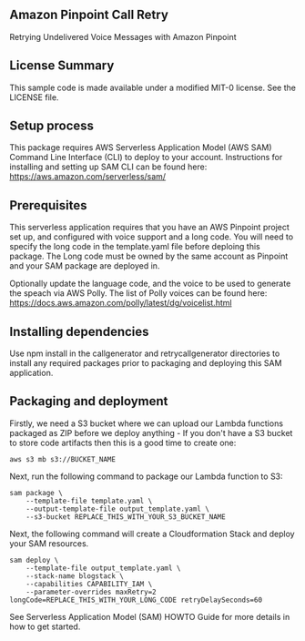 ## Amazon Pinpoint Call Retry

Retrying Undelivered Voice Messages with Amazon Pinpoint


## License Summary
This sample code is made available under a modified MIT-0 license. See the LICENSE file.

## Setup process
This package requires AWS Serverless Application Model (AWS SAM) Command Line Interface (CLI) to deploy to your account. Instructions for installing and setting up SAM CLI can be found here: https://aws.amazon.com/serverless/sam/

## Prerequisites
This serverless application requires that you have an AWS Pinpoint project set up, and configured with voice support and a long code. You will need to specify the long code in the template.yaml file before deploing this package. The Long code must be owned by the same account as Pinpoint and your SAM package are deployed in.

Optionally update the language code, and the voice to be used to generate the speach via AWS Polly. The list of Polly voices can be found here: https://docs.aws.amazon.com/polly/latest/dg/voicelist.html

## Installing dependencies
Use npm install in the callgenerator and retrycallgenerator directories to install any required packages prior to packaging and deploying this SAM application.

## Packaging and deployment
Firstly, we need a S3 bucket where we can upload our Lambda functions packaged as ZIP before we deploy anything - If you don't have a S3 bucket to store code artifacts then this is a good time to create one:
~~~
aws s3 mb s3://BUCKET_NAME
~~~
Next, run the following command to package our Lambda function to S3:
~~~
sam package \
    --template-file template.yaml \
    --output-template-file output_template.yaml \
    --s3-bucket REPLACE_THIS_WITH_YOUR_S3_BUCKET_NAME
~~~
Next, the following command will create a Cloudformation Stack and deploy your SAM resources.
~~~
sam deploy \
    --template-file output_template.yaml \
    --stack-name blogstack \
    --capabilities CAPABILITY_IAM \
    --parameter-overrides maxRetry=2 longCode=REPLACE_THIS_WITH_YOUR_LONG_CODE retryDelaySeconds=60
~~~    
See Serverless Application Model (SAM) HOWTO Guide for more details in how to get started.
